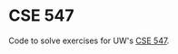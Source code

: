 # CSE 547

Code to solve exercises for UW's [CSE 547](https://courses.cs.washington.edu/courses/cse547/18sp/).